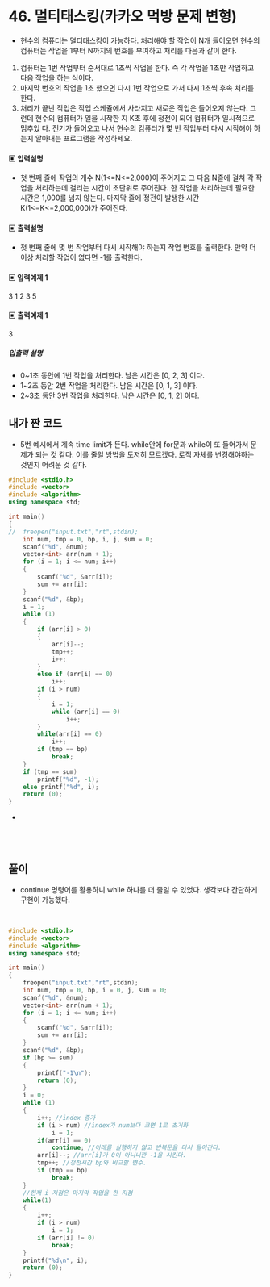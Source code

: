 # 46. 멀티태스킹(카카오 먹방 문제 변형)

* 현수의 컴퓨터는 멀티태스킹이 가능하다. 처리해야 할 작업이 N개 들어오면 현수의 컴퓨터는
작업을 1부터 N까지의 번호를 부여하고 처리를 다음과 같이 한다.
1) 컴퓨터는 1번 작업부터 순서대로 1초씩 작업을 한다. 즉 각 작업을 1초만 작업하고 다음 작업을 하는 식이다.
2) 마지막 번호의 작업을 1초 했으면 다시 1번 작업으로 가서 다시 1초씩 후속 처리를 한다. 
3) 처리가 끝난 작업은 작업 스케쥴에서 사라지고 새로운 작업은 들어오지 않는다.
그런데 현수의 컴퓨터가 일을 시작한 지 K초 후에 정전이 되어 컴퓨터가 일시적으로 멈추었 다. 전기가 들어오고 나서 현수의 컴퓨터가 몇 번 작업부터 다시 시작해야 하는지 알아내는 프로그램을 작성하세요.



#### ▣ 입력설명

* 첫 번째 줄에 작업의 개수 N(1<=N<=2,000)이 주어지고 그 다음 N줄에 걸쳐 각 작업을 처리하는데 걸리는 시간이 초단위로 주어진다. 한 작업을 처리하는데 필요한 시간은 1,000를 넘지 않는다.
마지막 줄에 정전이 발생한 시간 K(1<=K<=2,000,000)가 주어진다.


#### ▣ 출력설명

* 첫 번째 줄에 몇 번 작업부터 다시 시작해야 하는지 작업 번호를 출력한다. 만약 더 이상 처리할 작업이 없다면 -1를 출력한다.




#### ▣ 입력예제 1
3
1
2
3
5



#### ▣ 출력예제 1
3

##### 입출력 설명
* 0~1초 동안에 1번 작업을 처리한다. 남은 시간은 [0, 2, 3] 이다. 
* 1~2초 동안 2번 작업을 처리한다. 남은 시간은 [0, 1, 3] 이다.
* 2~3초 동안 3번 작업을 처리한다. 남은 시간은 [0, 1, 2] 이다.

## 내가 짠 코드
* 5번 예시에서 계속 time limit가 뜬다. while안에 for문과 while이 또 들어가서 문제가 되는 것 같다. 이를 줄일 방법을 도저히 모르겠다. 로직 자체를 변경해야하는 것인지 어려운 것 같다.
```c++
#include <stdio.h>
#include <vector>
#include <algorithm>
using namespace std;

int main()
{
//	freopen("input.txt","rt",stdin);
	int num, tmp = 0, bp, i, j, sum = 0;
	scanf("%d", &num);
	vector<int> arr(num + 1);
	for (i = 1; i <= num; i++)
	{
		scanf("%d", &arr[i]);
		sum += arr[i];
	}
	scanf("%d", &bp);
	i = 1;
	while (1)
	{  
		if (arr[i] > 0) 
		{
			arr[i]--;
			tmp++;
			i++;
		}
		else if (arr[i] == 0)
			i++;
		if (i > num)
		{
			i = 1;
			while (arr[i] == 0)
				i++;
		}
		while(arr[i] == 0)
			i++;
		if (tmp == bp)
			break;
	}
	if (tmp == sum)
		printf("%d", -1);
	else printf("%d", i);
	return (0);
}

```
* 
<br><br> 

## 풀이
* continue 명령어를 활용하니 while 하나를 더 줄일 수 있었다. 생각보다 간단하게 구현이 가능했다. 
<br/>

```c++
#include <stdio.h>
#include <vector>
#include <algorithm>
using namespace std;

int main()
{
	freopen("input.txt","rt",stdin);
	int num, tmp = 0, bp, i = 0, j, sum = 0;
	scanf("%d", &num);
	vector<int> arr(num + 1);
	for (i = 1; i <= num; i++)
	{
		scanf("%d", &arr[i]);
		sum += arr[i];
	}
	scanf("%d", &bp);
	if (bp >= sum)
	{
		printf("-1\n");
		return (0);		
	}
	i = 0;
	while (1)
	{  
		i++; //index 증가
		if (i > num) //index가 num보다 크면 1로 초기화 
			i = 1;
		if(arr[i] == 0)
			continue; //아래를 실행하지 않고 반복문을 다시 돌아간다. 
		arr[i]--; //arr[i]가 0이 아니니깐 -1을 시킨다.
		tmp++; //정전시간 bp와 비교할 변수.
		if (tmp == bp)
			break; 
	}
	//현재 i 지점은 마지막 작업을 한 지점 
	while(1)
	{
		i++;
		if (i > num)
			i = 1;
		if (arr[i] != 0)
			break;
	}
	printf("%d\n", i);
	return (0);
}

```
